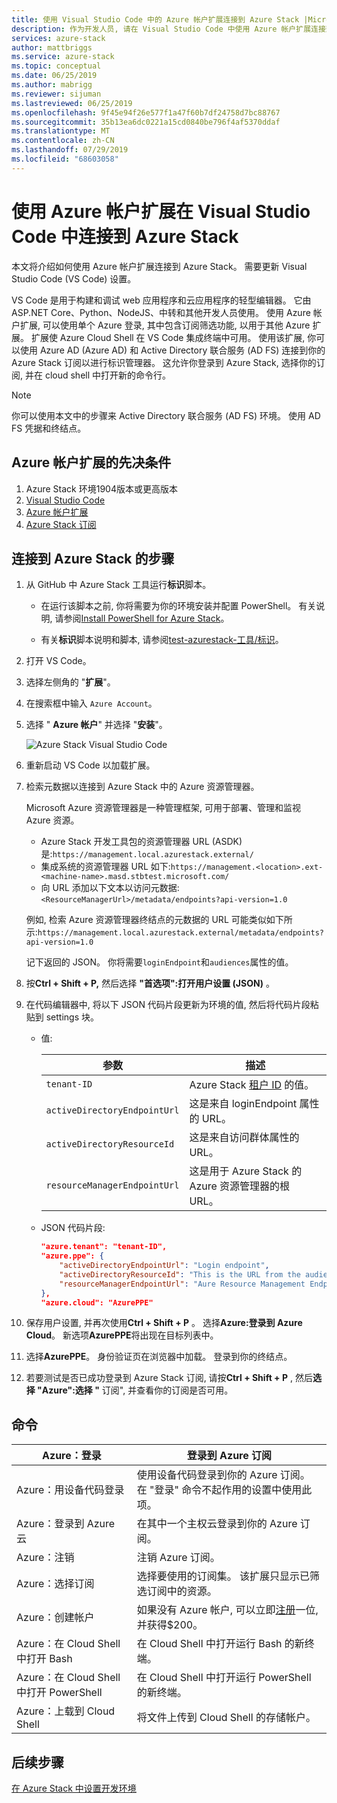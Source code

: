 ```yaml
---
title: 使用 Visual Studio Code 中的 Azure 帐户扩展连接到 Azure Stack |Microsoft Docs
description: 作为开发人员, 请在 Visual Studio Code 中使用 Azure 帐户扩展连接到 Azure Stack
services: azure-stack
author: mattbriggs
ms.service: azure-stack
ms.topic: conceptual
ms.date: 06/25/2019
ms.author: mabrigg
ms.reviewer: sijuman
ms.lastreviewed: 06/25/2019
ms.openlocfilehash: 9f45e94f26e577f1a47f60b7df24758d7bc88767
ms.sourcegitcommit: 35b13ea6dc0221a15cd0840be796f4af5370ddaf
ms.translationtype: MT
ms.contentlocale: zh-CN
ms.lasthandoff: 07/29/2019
ms.locfileid: "68603058"
---
```

# <a name="connect-to-azure-stack-using-azure-account-extension-in-visual-studio-code"></a>使用 Azure 帐户扩展在 Visual Studio Code 中连接到 Azure Stack

本文将介绍如何使用 Azure 帐户扩展连接到 Azure Stack。 需要更新 Visual Studio Code (VS Code) 设置。

VS Code 是用于构建和调试 web 应用程序和云应用程序的轻型编辑器。 它由 ASP.NET Core、Python、NodeJS、中转和其他开发人员使用。 使用 Azure 帐户扩展, 可以使用单个 Azure 登录, 其中包含订阅筛选功能, 以用于其他 Azure 扩展。 扩展使 Azure Cloud Shell 在 VS Code 集成终端中可用。 使用该扩展, 你可以使用 Azure AD (Azure AD) 和 Active Directory 联合服务 (AD FS) 连接到你的 Azure Stack 订阅以进行标识管理器。 这允许你登录到 Azure Stack, 选择你的订阅, 并在 cloud shell 中打开新的命令行。 

> [!Note]  
> 你可以使用本文中的步骤来 Active Directory 联合服务 (AD FS) 环境。 使用 AD FS 凭据和终结点。

## <a name="pre-requisites-for-the-azure-account-extension"></a>Azure 帐户扩展的先决条件

1. Azure Stack 环境1904版本或更高版本
2. [Visual Studio Code](https://code.visualstudio.com/)
3. [Azure 帐户扩展](https://github.com/Microsoft/vscode-azure-account)
4. [Azure Stack 订阅](https://azure.microsoft.com/overview/azure-stack/)

## <a name="steps-to-connect-to-azure-stack"></a>连接到 Azure Stack 的步骤

1. 从 GitHub 中 Azure Stack 工具运行**标识**脚本。

    - 在运行该脚本之前, 你将需要为你的环境安装并配置 PowerShell。 有关说明, 请参阅[Install PowerShell for Azure Stack](../operator/azure-stack-powershell-install.md)。

    - 有关**标识**脚本说明和脚本, 请参阅[test-azurestack-工具/标识](https://github.com/Azure/AzureStack-Tools/tree/master/Identity)。

2. 打开 VS Code。

3. 选择左侧角的 "**扩展**"。

3. 在搜索框中输入 `Azure Account`。

4. 选择 " **Azure 帐户**" 并选择 "**安装**"。

      ![Azure Stack Visual Studio Code](media/azure-stack-dev-start-vscode-azure/image1.png)

5. 重新启动 VS Code 以加载扩展。

6. 检索元数据以连接到 Azure Stack 中的 Azure 资源管理器。 
    
    Microsoft Azure 资源管理器是一种管理框架, 可用于部署、管理和监视 Azure 资源。
    - Azure Stack 开发工具包的资源管理器 URL (ASDK) 是:`https://management.local.azurestack.external/` 
    - 集成系统的资源管理器 URL 如下:`https://management.<location>.ext-<machine-name>.masd.stbtest.microsoft.com/`
    - 向 URL 添加以下文本以访问元数据:`<ResourceManagerUrl>/metadata/endpoints?api-version=1.0`

    例如, 检索 Azure 资源管理器终结点的元数据的 URL 可能类似如下所示:`https://management.local.azurestack.external/metadata/endpoints?api-version=1.0`

    记下返回的 JSON。 你将需要`loginEndpoint`和`audiences`属性的值。

7. 按**Ctrl + Shift + P,** 然后选择 **"首选项":打开用户设置 (JSON)** 。

8. 在代码编辑器中, 将以下 JSON 代码片段更新为环境的值, 然后将代码片段粘贴到 settings 块。

    - 值:

        | 参数 | 描述 |
        | --- | --- |
        | `tenant-ID` | Azure Stack [租户 ID](../operator/azure-stack-identity-overview.md) 的值。 |
        | `activeDirectoryEndpointUrl` | 这是来自 loginEndpoint 属性的 URL。 |
        | `activeDirectoryResourceId` | 这是来自访问群体属性的 URL。
        | `resourceManagerEndpointUrl` | 这是用于 Azure Stack 的 Azure 资源管理器的根 URL。 | 

    - JSON 代码片段:

      ```JSON  
      "azure.tenant": "tenant-ID",
      "azure.ppe": {
          "activeDirectoryEndpointUrl": "Login endpoint",
          "activeDirectoryResourceId": "This is the URL from the audiences property.",
          "resourceManagerEndpointUrl": "Aure Resource Management Endpoint",
      },
      "azure.cloud": "AzurePPE"
      ```

9. 保存用户设置, 并再次使用**Ctrl + Shift + P** 。 选择**Azure:登录到 Azure Cloud**。 新选项**AzurePPE**将出现在目标列表中。

10. 选择**AzurePPE**。 身份验证页在浏览器中加载。 登录到你的终结点。

11. 若要测试是否已成功登录到 Azure Stack 订阅, 请按**Ctrl + Shift + P** , 然后**选择 "Azure":选择 "** 订阅", 并查看你的订阅是否可用。

## <a name="commands"></a>命令

| Azure：登录 | 登录到 Azure 订阅 |
| --- | --- |
| Azure：用设备代码登录 | 使用设备代码登录到你的 Azure 订阅。 在 "登录" 命令不起作用的设置中使用此项。 |
| Azure：登录到 Azure 云 | 在其中一个主权云登录到你的 Azure 订阅。 |
| Azure：注销 | 注销 Azure 订阅。 |
| Azure：选择订阅 | 选择要使用的订阅集。 该扩展只显示已筛选订阅中的资源。 |
| Azure：创建帐户 | 如果没有 Azure 帐户, 可以立即[注册](https://azure.microsoft.com/free/?utm_source=campaign&utm_campaign=vscode-azure-account&mktingSource=vscode-azure-account)一位, 并获得\$200。 |
| Azure：在 Cloud Shell 中打开 Bash | 在 Cloud Shell 中打开运行 Bash 的新终端。 |
| Azure：在 Cloud Shell 中打开 PowerShell | 在 Cloud Shell 中打开运行 PowerShell 的新终端。 |
| Azure：上载到 Cloud Shell | 将文件上传到 Cloud Shell 的存储帐户。 |

## <a name="next-steps"></a>后续步骤

[在 Azure Stack 中设置开发环境](azure-stack-dev-start.md)
